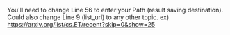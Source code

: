 You'll need to change Line 56 to enter your Path (result saving destination).
Could also change Line 9 (list_url) to any other topic.
  ex) https://arxiv.org/list/cs.ET/recent?skip=0&show=25
